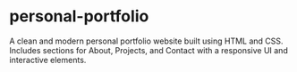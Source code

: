 # personal-portfolio
A clean and modern personal portfolio website built using HTML and CSS. Includes sections for About, Projects, and Contact with a responsive UI and interactive elements.
